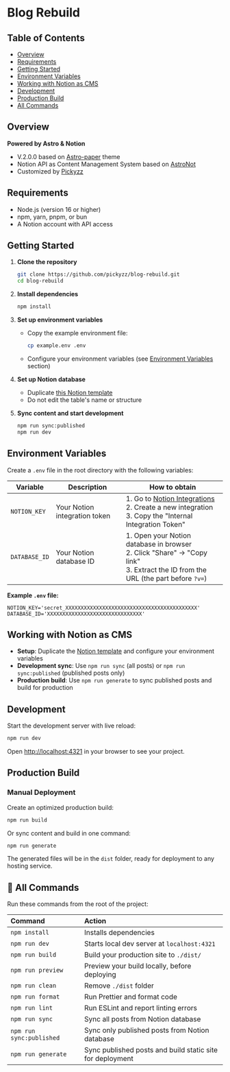 # Blog Rebuild

## Table of Contents

- [Overview](#overview)
- [Requirements](#requirements)
- [Getting Started](#getting-started)
- [Environment Variables](#environment-variables)
- [Working with Notion as CMS](#working-with-notion-as-cms)
- [Development](#development)
- [Production Build](#production-build)
- [All Commands](#-all-commands)

## Overview

**Powered by Astro & Notion**

- V.2.0.0 based on [Astro-paper](https://github.com/satnaing/astro-paper) theme
- Notion API as Content Management System based on [AstroNot](https://github.com/jsonMartin/AstroNot)
- Customized by [Pickyzz](https://github.com/pickyzz)

## Requirements

- Node.js (version 16 or higher)
- npm, yarn, pnpm, or bun
- A Notion account with API access

## Getting Started

1. **Clone the repository**

   ```bash
   git clone https://github.com/pickyzz/blog-rebuild.git
   cd blog-rebuild
   ```

2. **Install dependencies**

   ```bash
   npm install
   ```

3. **Set up environment variables**
   - Copy the example environment file:
     ```bash
     cp example.env .env
     ```
   - Configure your environment variables (see [Environment Variables](#environment-variables) section)

4. **Set up Notion database**
   - Duplicate [this Notion template](https://pickyzz.notion.site/b60241fb283943c29acd6bc6c91acc77?v=f688e711757a47339b30e33f1fbf8d7e&pvs=4)
   - Do not edit the table's name or structure

5. **Sync content and start development**
   ```bash
   npm run sync:published
   npm run dev
   ```

## Environment Variables

Create a `.env` file in the root directory with the following variables:

| Variable      | Description                   | How to obtain                                                                                                                                    |
| ------------- | ----------------------------- | ------------------------------------------------------------------------------------------------------------------------------------------------ |
| `NOTION_KEY`  | Your Notion integration token | 1. Go to [Notion Integrations](https://www.notion.so/my-integrations)<br>2. Create a new integration<br>3. Copy the "Internal Integration Token" |
| `DATABASE_ID` | Your Notion database ID       | 1. Open your Notion database in browser<br>2. Click "Share" → "Copy link"<br>3. Extract the ID from the URL (the part before `?v=`)              |

**Example `.env` file:**

```env
NOTION_KEY='secret_XXXXXXXXXXXXXXXXXXXXXXXXXXXXXXXXXXXXXXXXXXX'
DATABASE_ID='XXXXXXXXXXXXXXXXXXXXXXXXXXXXXXX'
```

## Working with Notion as CMS

- **Setup**: Duplicate the [Notion template](https://pickyzz.notion.site/b60241fb283943c29acd6bc6c91acc77?v=f688e711757a47339b30e33f1fbf8d7e&pvs=4) and configure your environment variables
- **Development sync**: Use `npm run sync` (all posts) or `npm run sync:published` (published posts only)
- **Production build**: Use `npm run generate` to sync published posts and build for production

## Development

Start the development server with live reload:

```bash
npm run dev
```

Open [http://localhost:4321](http://localhost:4321) in your browser to see your project.

## Production Build

### Manual Deployment

Create an optimized production build:

```bash
npm run build
```

Or sync content and build in one command:

```bash
npm run generate
```

The generated files will be in the `dist` folder, ready for deployment to any hosting service.

## 🧞 All Commands

Run these commands from the root of the project:

| Command                  | Action                                                    |
| :----------------------- | :-------------------------------------------------------- |
| `npm install`            | Installs dependencies                                     |
| `npm run dev`            | Starts local dev server at `localhost:4321`               |
| `npm run build`          | Build your production site to `./dist/`                   |
| `npm run preview`        | Preview your build locally, before deploying              |
| `npm run clean`          | Remove `./dist` folder                                    |
| `npm run format`         | Run Prettier and format code                              |
| `npm run lint`           | Run ESLint and report linting errors                      |
| `npm run sync`           | Sync all posts from Notion database                       |
| `npm run sync:published` | Sync only published posts from Notion database            |
| `npm run generate`       | Sync published posts and build static site for deployment |
